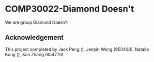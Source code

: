 # COMP30022-Diamond Doesn't
We are group Diamond Doesn't

## Acknowledgement
This project completed by Jack Peng (), Jenpin Wong (950408), Natalie Kong (), Xun Zhang (854776)